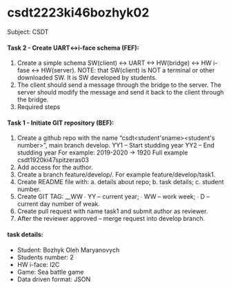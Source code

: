 # csdt2223ki46bozhyk02
Subject: CSDT


#### Task 2 - Create UART<->i-face schema (FEF):

1. Create a simple schema SW(client) <-> UART <-> HW(bridge) <-> HW i-fase
<-> HW(server).
NOTE: that SW(client) is NOT a terminal or other downloaded SW. It is SW
developed by students.
2. The client should send a message through the bridge to the server. The server
should modify the message and send it back to the client through the bridge.
3. Required steps

#### Task 1 - Initiate GIT repository (BEF):

1. Create a github repo with the name “csdt<student'sname><student's number>”, main branch develop. YY1 – Start studding year YY2 – End studding year For example: 2019-2020 -> 1920 Full example csdt1920ki47spitzeras03
2. Add access for the author.
3. Create a branch feature/develop/. For example feature/develop/task1.
4. Create README file with: a. details about repo; b. task details; c. student number.
5. Create GIT TAG: __WW ∙ YY – current year; ∙ WW – work week; ∙ D – current day number of weak.
6. Create pull request with name task1 and submit author as reviewer.
7. After the reviewer approved – merge request into develop branch.
 
#### task details:
+ Student: Bozhyk Oleh Maryanovych
+ Students number: 2 
+ HW i-face: I2C
+ Game: Sea battle game 
+ Data driven format: JSON
